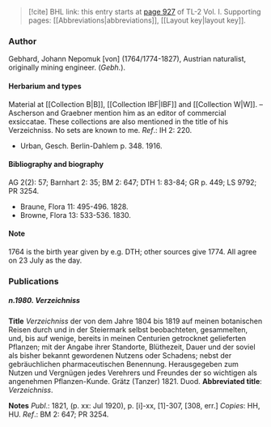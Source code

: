 > [!cite] BHL link: this entry starts at [page 927](https://www.biodiversitylibrary.org/item/103414#page/975/mode/1up) of TL-2 Vol. I.
> Supporting pages: [[Abbreviations|abbreviations]], [[Layout key|layout key]].

### Author

Gebhard, Johann Nepomuk \[von\] (1764/1774-1827), Austrian naturalist, originally mining engineer. (*Gebh.*).

#### Herbarium and types

Material at [[Collection B|B]], [[Collection IBF|IBF]] and [[Collection W|W]]. – Ascherson and Graebner mention him as an editor of commercial exsiccatae. These collections are also mentioned in the title of his Verzeichniss. No sets are known to me.
*Ref*.: IH 2: 220.
- Urban, Gesch. Berlin-Dahlem p. 348. 1916.

#### Bibliography and biography

AG 2(2): 57; Barnhart 2: 35; BM 2: 647; DTH 1: 83-84; GR p. 449; LS 9792; PR 3254.
- Braune, Flora 11: 495-496. 1828.
- Browne, Flora 13: 533-536. 1830.

#### Note

1764 is the birth year given by e.g. DTH; other sources give 1774. All agree on 23 July as the day.

### Publications

##### n.1980. Verzeichniss

**Title**
*Verzeichniss* der von dem Jahre 1804 bis 1819 auf meinen botanischen Reisen durch und in der Steiermark selbst beobachteten, gesammelten, und, bis auf wenige, bereits in meinen Centurien getrocknet gelieferten Pflanzen; mit der Angabe ihrer Standorte, Blüthezeit, Dauer und der soviel als bisher bekannt gewordenen Nutzens oder Schadens; nebst der gebräuchlichen pharmaceutischen Benennung. Herausgegeben zum Nutzen und Vergnügen jedes Verehrers und Freundes der so wichtigen als angenehmen Pflanzen-Kunde. Grätz (Tanzer) 1821. Duod.
**Abbreviated title**: *Verzeichniss*.

**Notes**
*Publ*.: 1821, (p. xx: Jul 1920), p. \[i\]-xx, \[1\]-307, \[308, err.\] *Copies*: HH, HU.
*Ref*.: BM 2: 647; PR 3254.

